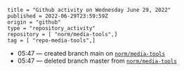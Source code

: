 ```
title = "Github activity on Wednesday June 29, 2022"
published = 2022-06-29T23:59:59Z
origin = "github"
type = "repository_activity"
repository = [ "norm/media-tools",]
tag = [ "repo-media-tools",]
```

* 05:47 — created branch main on [`norm/media-tools`](https://github.com/norm/media-tools)
* 05:47 — deleted branch master from [`norm/media-tools`](https://github.com/norm/media-tools)
